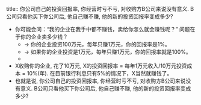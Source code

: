 title:: 你公司自己的投资回报率, 你经营时亏不亏, 对收购方B公司来说没有意义. B公司只看他买下你公司后, 他自己赚不赚, 他的新的投资回报率变成多少?

- 你可能会问：“我的企业在我手中都不赚钱，卖给你怎么就会赚钱呢？” 问题在于你的企业卖多少钱？
	- -> 你的企业投资100万元，每年只赚1万元，你的回报率是1%。
	- -> 如果你的企业投资是1万元，每年只赚1万元，你的回报率就是100%。
	-
- X收购你的企业, 花了10万元, X的投资回报率 = 每年1万元收入/10万元投资成本 = 10%(年). 在目前银行利息只有5%的情况下，X当然就赚钱了。
- 也就是说, 你公司自己的投资回报率, 你经营时亏不亏, 对收购方B公司来说没有意义. B公司只看他买下你公司后, 他自己赚不赚, 他的新的投资回报率变成多少?